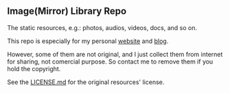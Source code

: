 ## Image(Mirror) Library Repo

The static resources, e.g.: photos, audios, videos, docs, and so on.

This repo is especially for my personal [website](https://pingmin.me)
and [blog](https://pingmin.blog).

However, some of them are not original, and I just collect them from
internet for sharing, not comercial purpose. So contact me to remove
them if you hold the copyright.

See the [LICENSE.md](LICENSE.md) for the original resources' license.
